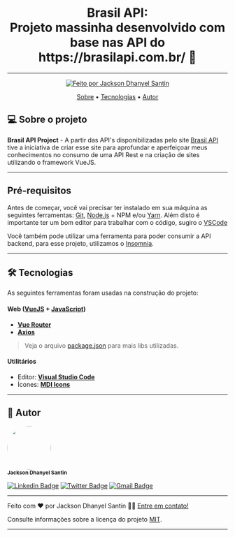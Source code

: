<h1 align="center"> 
	Brasil API: <br/>
	Projeto massinha desenvolvido com base nas API do https://brasilapi.com.br/ 🚀 
</h1>

---

<p align="center">
  <a href="http://about-me-jacksonsantin.vercel.app/">
    <img alt="Feito por Jackson Dhanyel Santin" src="https://img.shields.io/badge/feito%20por-Jackson-%238257E5">
  </a>
</p>

<p align="center">
 <a href="#-sobre-o-projeto">Sobre</a> •
 <a href="#-tecnologias">Tecnologias</a> •  
 <a href="#-autor">Autor</a> 
</p>

## 💻 Sobre o projeto

**Brasil API Project** - A partir das API's disponibilizadas pelo site [Brasil API](https://brasilapi.com.br/) tive a iniciativa de criar esse site para aprofundar e aperfeiçoar meus conhecimentos no consumo de uma API Rest e na criação de sites utilizando o framework VueJS.


---

## Pré-requisitos

Antes de começar, você vai precisar ter instalado em sua máquina as seguintes ferramentas:
[Git](https://git-scm.com), [Node.js](https://nodejs.org/en/) + NPM e/ou [Yarn](https://yarnpkg.com/).
Além disto é importante ter um bom editor para trabalhar com o código, sugiro o [VSCode](https://code.visualstudio.com/)

Você também pode utilizar uma ferramenta para poder consumir a API backend, para esse projeto, utilizamos o [Insomnia](https://insomnia.rest/).

---

## 🛠 Tecnologias

As seguintes ferramentas foram usadas na construção do projeto:

#### **Web** ([VueJS](https://vuejs.org/) + [JavaScript](https://www.javascript.com/))

- **[Vue Router](https://router.vuejs.org/)**
- **[Axios](https://axios-http.com/)**

> Veja o arquivo [package.json](https://github.com/JacksonSantin/brasil-api-application-web/blob/main/package.json) para mais libs utilizadas.

#### **Utilitários**

- Editor: **[Visual Studio Code](https://code.visualstudio.com/)**
- Ícones: **[MDI Icons](https://pictogrammers.com/library/mdi/)**

---

## 🦸 Autor

<img style="border-radius: 50%;" src="https://avatars.githubusercontent.com/u/30778051?v=4" width="100px;" alt=""/><br /><sub><b>Jackson Dhanyel Santin</b></sub>

[![Linkedin Badge](https://img.shields.io/badge/-Linkedin-0077b5?style=flat-square&logo=Linkedin&logoColor=white&link=https://www.linkedin.com/in/jackson-dhanyel-santin/)](https://www.linkedin.com/in/jackson-dhanyel-santin/)
[![Twitter Badge](https://img.shields.io/badge/-Twitter-1ca0f1?style=flat-square&labelColor=1ca0f1&logo=twitter&logoColor=white&link=https://twitter.com/DhanyelJack)](https://twitter.com/DhanyelJack)
[![Gmail Badge](https://img.shields.io/badge/-Gmail-c71610?style=flat-square&logo=Gmail&logoColor=white&link=mailto:jackdhanyelsn@gmail.com)](mailto:jackdhanyelsn@gmail.com)

---


Feito com ❤️ por Jackson Dhanyel Santin 👋🏽 [Entre em contato!](https://about-me-jacksonsantin.vercel.app/#contato)

Consulte informações sobre a licença do projeto [MIT](https://github.com/JacksonSantin/brasil-api-application-web/blob/master/LICENSE).

---
